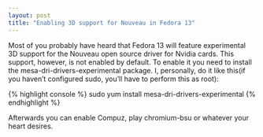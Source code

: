 ```yaml
---
layout: post
title: "Enabling 3D support for Nouveau in Fedora 13"
---
```


Most of you probably have heard that Fedora 13 will feature
experimental 3D support for the Nouveau open source driver for Nvidia
cards. This support, however, is not enabled by default. To enable it
you need to install the mesa-dri-drivers-experimental package. I,
personally, do it like this(if you haven’t configured sudo, you’ll
have to perform this as root):

{% highlight console %}
sudo yum install mesa-dri-drivers-experimental
{% endhighlight %}

Afterwards you can enable Compuz, play chromium-bsu or whatever your heart desires.
